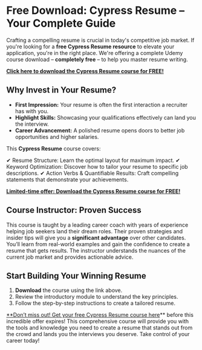 # Free Download: Cypress Resume – Your Complete Guide

Crafting a compelling resume is crucial in today's competitive job market. If you're looking for a **free Cypress Resume resource** to elevate your application, you're in the right place. We're offering a complete Udemy course download – **completely free** – to help you master resume writing.

[**Click here to download the Cypress Resume course for FREE!**](https://udemywork.com/cypress-resume)

## Why Invest in Your Resume?

*   **First Impression:** Your resume is often the first interaction a recruiter has with you.
*   **Highlight Skills:** Showcasing your qualifications effectively can land you the interview.
*   **Career Advancement:** A polished resume opens doors to better job opportunities and higher salaries.

This **Cypress Resume** course covers:

✔ Resume Structure: Learn the optimal layout for maximum impact.
✔ Keyword Optimization: Discover how to tailor your resume to specific job descriptions.
✔ Action Verbs & Quantifiable Results: Craft compelling statements that demonstrate your achievements.

[**Limited-time offer: Download the Cypress Resume course for FREE!**](https://udemywork.com/cypress-resume)

## Course Instructor: Proven Success

This course is taught by a leading career coach with years of experience helping job seekers land their dream roles. Their proven strategies and insider tips will give you a **significant advantage** over other candidates. You’ll learn from real-world examples and gain the confidence to create a resume that gets results. The instructor understands the nuances of the current job market and provides actionable advice.

## Start Building Your Winning Resume

1.  **Download** the course using the link above.
2.  Review the introductory module to understand the key principles.
3.  Follow the step-by-step instructions to create a tailored resume.

[**Don’t miss out! Get your free Cypress Resume course here](https://udemywork.com/cypress-resume)** before this incredible offer expires! This comprehensive course will provide you with the tools and knowledge you need to create a resume that stands out from the crowd and lands you the interviews you deserve. Take control of your career today!
